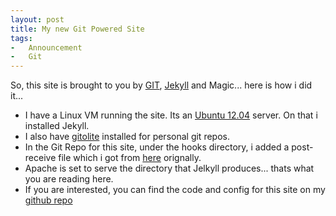 ```yaml
---
layout: post
title: My new Git Powered Site
tags:
-	Announcement
- 	Git
---
```

So, this site is brought to you by [GIT][1], [Jekyll][3] and Magic... here is how i did it...

* I have a Linux VM running the site. Its an [Ubuntu 12.04][4] server. On that i installed Jekyll. 
* I also have [gitolite][6] installed for personal git repos. 
* In the Git Repo for this site, under the hooks directory, i added a post-receive file which i got from [here][2] orignally.
* Apache is set to serve the directory that Jelkyll produces... thats what you are reading here. 
* If you are interested, you can find the code and config for this site on my [github repo][5]


[1]:http://git-scm.com/
[2]:http://blog.zerosum.org/2010/11/01/pure-git-deploy-workflow.html
[3]:https://github.com/mojombo/jekyll
[4]:http://ubuntu.com
[5]:https://github.com/tiernano/tiernanotoole.ie
[6]:http://sitaramc.github.com/gitolite/master-toc.html